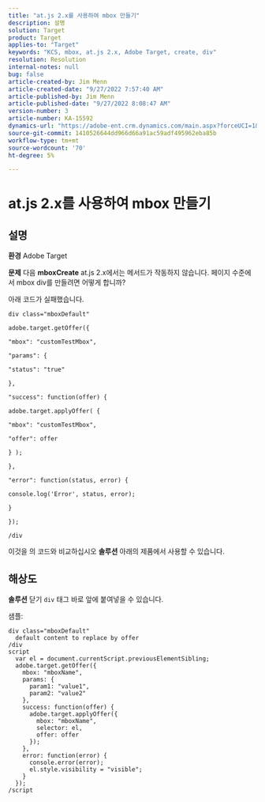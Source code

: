 ```yaml
---
title: "at.js 2.x를 사용하여 mbox 만들기"
description: 설명
solution: Target
product: Target
applies-to: "Target"
keywords: "KCS, mbox, at.js 2.x, Adobe Target, create, div"
resolution: Resolution
internal-notes: null
bug: false
article-created-by: Jim Menn
article-created-date: "9/27/2022 7:57:40 AM"
article-published-by: Jim Menn
article-published-date: "9/27/2022 8:08:47 AM"
version-number: 3
article-number: KA-15592
dynamics-url: "https://adobe-ent.crm.dynamics.com/main.aspx?forceUCI=1&pagetype=entityrecord&etn=knowledgearticle&id=5b79e70b-3a3e-ed11-9db1-0022480866ad"
source-git-commit: 1410526644dd966d66a91ac59adf495962eba85b
workflow-type: tm+mt
source-wordcount: '70'
ht-degree: 5%

---
```


# at.js 2.x를 사용하여 mbox 만들기

## 설명


<b>환경</b>
Adobe Target

<b>문제</b>
다음 <b>mboxCreate</b> at.js 2.x에서는 메서드가 작동하지 않습니다. 페이지 수준에서 mbox div를 만들려면 어떻게 합니까?

아래 코드가 실패했습니다.


```
div class="mboxDefault"

adobe.target.getOffer({

"mbox": "customTestMbox",

"params": {

"status": "true"

},

"success": function(offer) {

adobe.target.applyOffer( {

"mbox": "customTestMbox",

"offer": offer

} );

},

"error": function(status, error) {

console.log('Error', status, error);

}

});

/div
```




이것을 의 코드와 비교하십시오 <b>솔루션</b> 아래의 제품에서 사용할 수 있습니다.


## 해상도


<b>솔루션</b>
닫기 `div` 태그 바로 앞에 붙여넣을 수 있습니다.

샘플:


```
div class="mboxDefault" 
  default content to replace by offer 
/div 
script 
  var el = document.currentScript.previousElementSibling;
  adobe.target.getOffer({
    mbox: "mboxName",
    params: {
      param1: "value1",
      param2: "value2"
    },
    success: function(offer) {
      adobe.target.applyOffer({
        mbox: "mboxName",
        selector: el,
        offer: offer
      });
    },
    error: function(error) {
      console.error(error);
      el.style.visibility = "visible";
    }
  });
/script
```

